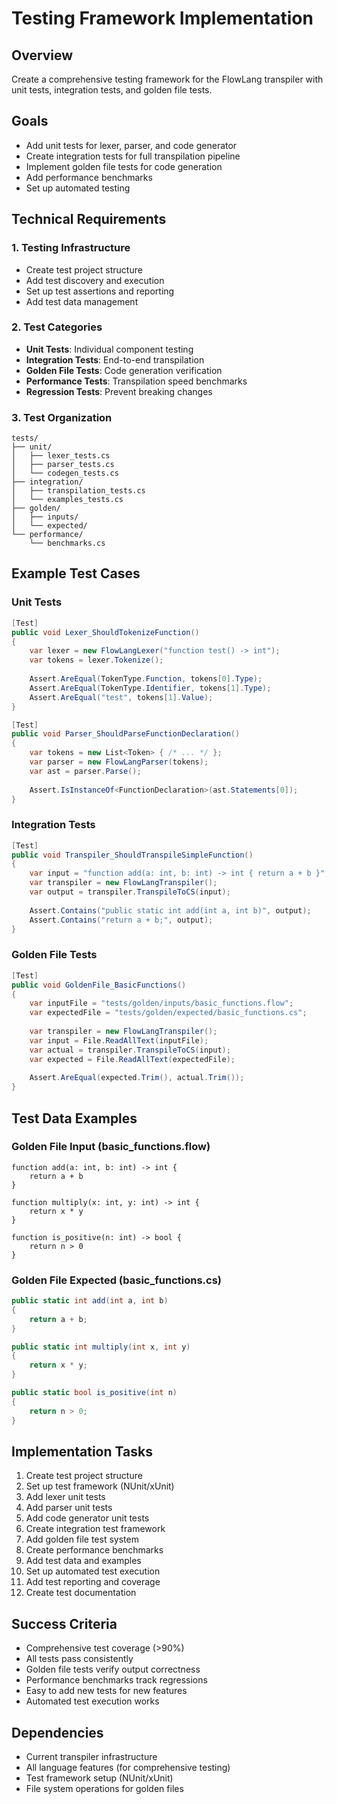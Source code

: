 # Testing Framework Implementation

## Overview
Create a comprehensive testing framework for the FlowLang transpiler with unit tests, integration tests, and golden file tests.

## Goals
- Add unit tests for lexer, parser, and code generator
- Create integration tests for full transpilation pipeline
- Implement golden file tests for code generation
- Add performance benchmarks
- Set up automated testing

## Technical Requirements

### 1. Testing Infrastructure
- Create test project structure
- Add test discovery and execution
- Set up test assertions and reporting
- Add test data management

### 2. Test Categories
- **Unit Tests**: Individual component testing
- **Integration Tests**: End-to-end transpilation
- **Golden File Tests**: Code generation verification
- **Performance Tests**: Transpilation speed benchmarks
- **Regression Tests**: Prevent breaking changes

### 3. Test Organization
```
tests/
├── unit/
│   ├── lexer_tests.cs
│   ├── parser_tests.cs
│   └── codegen_tests.cs
├── integration/
│   ├── transpilation_tests.cs
│   └── examples_tests.cs
├── golden/
│   ├── inputs/
│   └── expected/
└── performance/
    └── benchmarks.cs
```

## Example Test Cases

### Unit Tests
```csharp
[Test]
public void Lexer_ShouldTokenizeFunction()
{
    var lexer = new FlowLangLexer("function test() -> int");
    var tokens = lexer.Tokenize();
    
    Assert.AreEqual(TokenType.Function, tokens[0].Type);
    Assert.AreEqual(TokenType.Identifier, tokens[1].Type);
    Assert.AreEqual("test", tokens[1].Value);
}

[Test]
public void Parser_ShouldParseFunctionDeclaration()
{
    var tokens = new List<Token> { /* ... */ };
    var parser = new FlowLangParser(tokens);
    var ast = parser.Parse();
    
    Assert.IsInstanceOf<FunctionDeclaration>(ast.Statements[0]);
}
```

### Integration Tests
```csharp
[Test]
public void Transpiler_ShouldTranspileSimpleFunction()
{
    var input = "function add(a: int, b: int) -> int { return a + b }";
    var transpiler = new FlowLangTranspiler();
    var output = transpiler.TranspileToCS(input);
    
    Assert.Contains("public static int add(int a, int b)", output);
    Assert.Contains("return a + b;", output);
}
```

### Golden File Tests
```csharp
[Test]
public void GoldenFile_BasicFunctions()
{
    var inputFile = "tests/golden/inputs/basic_functions.flow";
    var expectedFile = "tests/golden/expected/basic_functions.cs";
    
    var transpiler = new FlowLangTranspiler();
    var input = File.ReadAllText(inputFile);
    var actual = transpiler.TranspileToCS(input);
    var expected = File.ReadAllText(expectedFile);
    
    Assert.AreEqual(expected.Trim(), actual.Trim());
}
```

## Test Data Examples

### Golden File Input (basic_functions.flow)
```flowlang
function add(a: int, b: int) -> int {
    return a + b
}

function multiply(x: int, y: int) -> int {
    return x * y
}

function is_positive(n: int) -> bool {
    return n > 0
}
```

### Golden File Expected (basic_functions.cs)
```csharp
public static int add(int a, int b)
{
    return a + b;
}

public static int multiply(int x, int y)
{
    return x * y;
}

public static bool is_positive(int n)
{
    return n > 0;
}
```

## Implementation Tasks
1. Create test project structure
2. Set up test framework (NUnit/xUnit)
3. Add lexer unit tests
4. Add parser unit tests
5. Add code generator unit tests
6. Create integration test framework
7. Add golden file test system
8. Create performance benchmarks
9. Add test data and examples
10. Set up automated test execution
11. Add test reporting and coverage
12. Create test documentation

## Success Criteria
- Comprehensive test coverage (>90%)
- All tests pass consistently
- Golden file tests verify output correctness
- Performance benchmarks track regressions
- Easy to add new tests for new features
- Automated test execution works

## Dependencies
- Current transpiler infrastructure
- All language features (for comprehensive testing)
- Test framework setup (NUnit/xUnit)
- File system operations for golden files